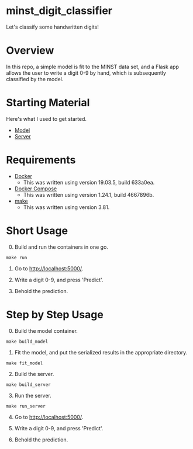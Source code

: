 # minst_digit_classifier
Let's classify some handwritten digits!

# Overview

In this repo, a simple model is fit to the MINST data set, and a Flask app allows the user to write a digit 0-9 by hand, which is subsequently classified by the model.

# Starting Material

Here's what I used to get started.

 - [Model](https://github.com/tensorflow/docs/blob/master/site/en/tutorials/quickstart/beginner.ipynb)
 - [Server](https://github.com/akashdeepjassal/mnist-flask)

# Requirements

- [Docker](https://www.docker.com/products/docker-desktop)
  - This was written using version 19.03.5, build 633a0ea.
- [Docker Compose](https://docs.docker.com/compose/)
  - This was written using version 1.24.1, build 4667896b.
- [make](https://www.gnu.org/software/make/manual/make.html)
  - This was written using version 3.81.

# Short Usage

0. Build and run the containers in one go.
```
make run
```

1. Go to [http://localhost:5000/](http://localhost:5000/).

2. Write a digit 0-9, and press 'Predict'.

3. Behold the prediction.

# Step by Step Usage

0. Build the model container.
```
make build_model
```

1. Fit the model, and put the serialized results in the appropriate directory.
```
make fit_model
```

2. Build the server.
```
make build_server
```

3. Run the server.
```
make run_server
```

4. Go to [http://localhost:5000/](http://localhost:5000/).

5. Write a digit 0-9, and press 'Predict'.

6. Behold the prediction.

